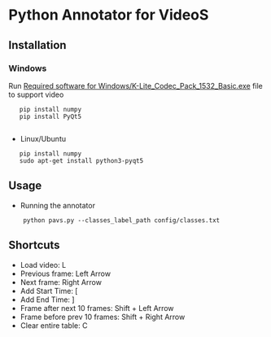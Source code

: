 # Python Annotator for VideoS

## Installation
 ### Windows
 Run [Required software for Windows/K-Lite_Codec_Pack_1532_Basic.exe](https://github.com/dyfanmo/exercise_video_annotator/blob/main/Required%20software%20for%20Windows/K-Lite_Codec_Pack_1532_Basic.exe) file to support video
  ```
     pip install numpy
     pip install PyQt5
    
```


 * Linux/Ubuntu
  ```
     pip install numpy
     sudo apt-get install python3-pyqt5
```

## Usage
   * Running the annotator
 ```
     python pavs.py --classes_label_path config/classes.txt 

```

## Shortcuts
- Load video: L
- Previous frame: Left Arrow
- Next frame: Right Arrow
- Add Start Time: [
- Add End Time: ]
- Frame after next 10 frames: Shift + Left Arrow
- Frame before prev 10 frames: Shift + Right Arrow
- Clear entire table: C
